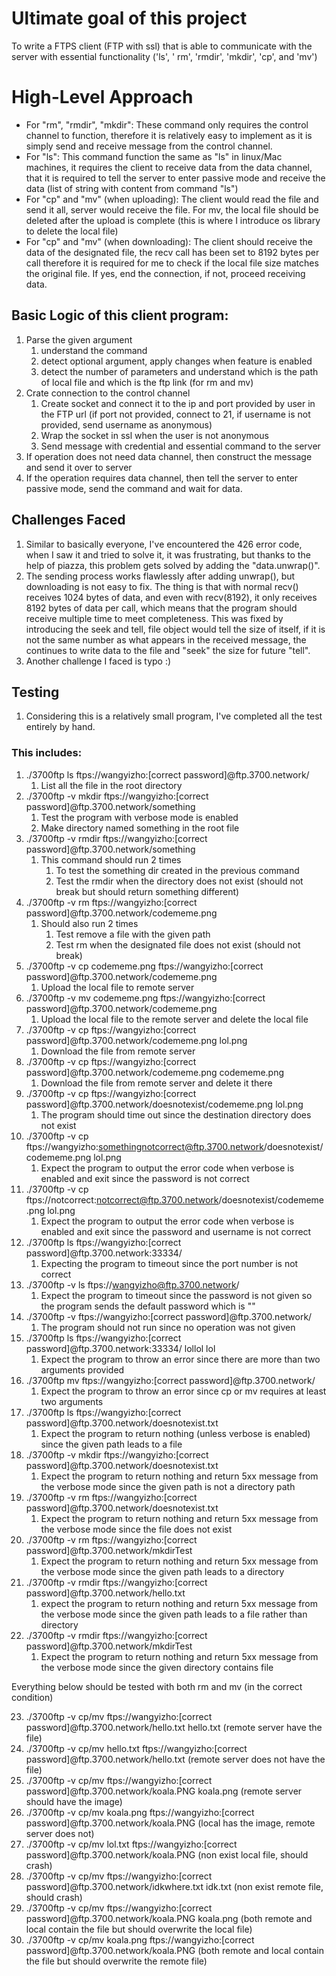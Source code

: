 # Ultimate goal of this project

To write a FTPS client (FTP with ssl) that is able to communicate with the server with essential functionality ('ls', '
rm', 'rmdir', 'mkdir', 'cp', and 'mv')

# High-Level Approach

* For "rm", "rmdir", "mkdir": These command only requires the control channel to function, therefore it is relatively
  easy to implement as it is simply send and receive message from the control channel.
* For "ls": This command function the same as "ls" in linux/Mac machines, it requires the client to receive data from
  the data channel, that it is required to tell the server to enter passive mode and receive the data (list of string
  with content from command "ls")
* For "cp" and "mv" (when uploading): The client would read the file and send it all, server would receive the file. For
  mv, the local file should be deleted after the upload is complete (this is where I introduce os library to delete the
  local file)
* For "cp" and "mv" (when downloading): The client should receive the data of the designated file, the recv call has
  been set to 8192 bytes per call therefore it is required for me to check if the local file size matches the original
  file. If yes, end the connection, if not, proceed receiving data.

## Basic Logic of this client program:

1. Parse the given argument
    1. understand the command
    2. detect optional argument, apply changes when feature is enabled
    3. detect the number of parameters and understand which is the path of local file and which is the ftp link (for rm
       and mv)
2. Crate connection to the control channel
    1. Create socket and connect it to the ip and port provided by user in the FTP url (if port not provided, connect to
       21, if username is not provided, send username as anonymous)
    2. Wrap the socket in ssl when the user is not anonymous
    3. Send message with credential and essential command to the server
3. If operation does not need data channel, then construct the message and send it over to server
4. If the operation requires data channel, then tell the server to enter passive mode, send the command and wait for
   data.

## Challenges Faced

1. Similar to basically everyone, I've encountered the 426 error code, when I saw it and tried to solve it, it was
   frustrating, but thanks to the help of piazza, this problem gets solved by adding the "data.unwrap()".
2. The sending process works flawlessly after adding unwrap(), but downloading is not easy to fix. The thing is that
   with normal recv() receives 1024 bytes of data, and even with recv(8192), it only receives 8192 bytes of data per
   call, which means that the program should receive multiple time to meet completeness. This was fixed by introducing
   the seek and tell, file object would tell the size of itself, if it is not the same number as what appears in the
   received message, the continues to write data to the file and "seek" the size for future "tell".
3. Another challenge I faced is typo :)

## Testing

1. Considering this is a relatively small program, I've completed all the test entirely by hand.

### This includes:

1. ./3700ftp ls ftps://wangyizho:[correct password]@ftp.3700.network/
    1. List all the file in the root directory
2. ./3700ftp -v mkdir ftps://wangyizho:[correct password]@ftp.3700.network/something
    1. Test the program with verbose mode is enabled
    2. Make directory named something in the root file
3. ./3700ftp -v rmdir ftps://wangyizho:[correct password]@ftp.3700.network/something
    1. This command should run 2 times
        1. To test the something dir created in the previous command
        2. Test the rmdir when the directory does not exist (should not break but should return something different)
4. ./3700ftp -v rm ftps://wangyizho:[correct password]@ftp.3700.network/codememe.png
    1. Should also run 2 times
        1. Test remove a file with the given path
        2. Test rm when the designated file does not exist (should not break)
5. ./3700ftp -v cp codememe.png ftps://wangyizho:[correct password]@ftp.3700.network/codememe.png
    1. Upload the local file to remote server
6. ./3700ftp -v mv codememe.png ftps://wangyizho:[correct password]@ftp.3700.network/codememe.png
    1. Upload the local file to the remote server and delete the local file
7. ./3700ftp -v cp ftps://wangyizho:[correct password]@ftp.3700.network/codememe.png lol.png
    1. Download the file from remote server
8. ./3700ftp -v cp ftps://wangyizho:[correct password]@ftp.3700.network/codememe.png codememe.png
    1. Download the file from remote server and delete it there
9. ./3700ftp -v cp ftps://wangyizho:[correct password]@ftp.3700.network/doesnotexist/codememe.png lol.png
    1. The program should time out since the destination directory does not exist
10. ./3700ftp -v cp ftps://wangyizho:somethingnotcorrect@ftp.3700.network/doesnotexist/codememe.png lol.png
    1. Expect the program to output the error code when verbose is enabled and exit since the password is not correct
11. ./3700ftp -v cp ftps://notcorrect:notcorrect@ftp.3700.network/doesnotexist/codememe.png lol.png
    1. Expect the program to output the error code when verbose is enabled and exit since the password and username is
       not correct
12. ./3700ftp ls ftps://wangyizho:[correct password]@ftp.3700.network:33334/
    1. Expecting the program to timeout since the port number is not correct
13. ./3700ftp -v ls ftps://wangyizho@ftp.3700.network/
    1. Expect the program to timeout since the password is not given so the program sends the default password which
       is ""
14. ./3700ftp -v ftps://wangyizho:[correct password]@ftp.3700.network/
    1. The program should not run since no operation was not given
15. ./3700ftp ls ftps://wangyizho:[correct password]@ftp.3700.network:33334/ lollol lol
    1. Expect the program to throw an error since there are more than two arguments provided
16. ./3700ftp mv ftps://wangyizho:[correct password]@ftp.3700.network/
    1. Expect the program to throw an error since cp or mv requires at least two arguments
17. ./3700ftp ls ftps://wangyizho:[correct password]@ftp.3700.network/doesnotexist.txt
    1. Expect the program to return nothing (unless verbose is enabled) since the given path leads to a file
18. ./3700ftp -v mkdir ftps://wangyizho:[correct password]@ftp.3700.network/doesnotexist.txt
    1. Expect the program to return nothing and return 5xx message from the verbose mode since the given path is not a
       directory path
19. ./3700ftp -v rm ftps://wangyizho:[correct password]@ftp.3700.network/doesnotexist.txt
    1. Expect the program to return nothing and return 5xx message from the verbose mode since the file does not exist
20. ./3700ftp -v rm ftps://wangyizho:[correct password]@ftp.3700.network/mkdirTest
    1. Expect the program to return nothing and return 5xx message from the verbose mode since the given path leads to a
       directory
21. ./3700ftp -v rmdir ftps://wangyizho:[correct password]@ftp.3700.network/hello.txt
    1. expect the program to return nothing and return 5xx message from the verbose mode since the given path leads to a
       file rather than directory
22. ./3700ftp -v rmdir ftps://wangyizho:[correct password]@ftp.3700.network/mkdirTest
    1. Expect the program to return nothing and return 5xx message from the verbose mode since the given directory
       contains file

Everything below should be tested with both rm and mv (in the correct condition)

23. ./3700ftp -v cp/mv ftps://wangyizho:[correct password]@ftp.3700.network/hello.txt hello.txt (remote server have
    the file)
24. ./3700ftp -v cp/mv hello.txt ftps://wangyizho:[correct password]@ftp.3700.network/hello.txt (remote server does
    not have the file)
25. ./3700ftp -v cp/mv ftps://wangyizho:[correct password]@ftp.3700.network/koala.PNG koala.png (remote server should
    have the image)
26. ./3700ftp -v cp/mv koala.png ftps://wangyizho:[correct password]@ftp.3700.network/koala.PNG (local has the image,
    remote server does not)
27. ./3700ftp -v cp/mv lol.txt ftps://wangyizho:[correct password]@ftp.3700.network/koala.PNG (non exist local file,
    should crash)
28. ./3700ftp -v cp/mv ftps://wangyizho:[correct password]@ftp.3700.network/idkwhere.txt idk.txt (non exist remote
    file, should crash)
29. ./3700ftp -v cp/mv ftps://wangyizho:[correct password]@ftp.3700.network/koala.PNG koala.png (both remote and local
    contain the file but should overwrite the local file)
30. ./3700ftp -v cp/mv koala.png ftps://wangyizho:[correct password]@ftp.3700.network/koala.PNG (both remote and local
    contain the file but should overwrite the remote file)

    
